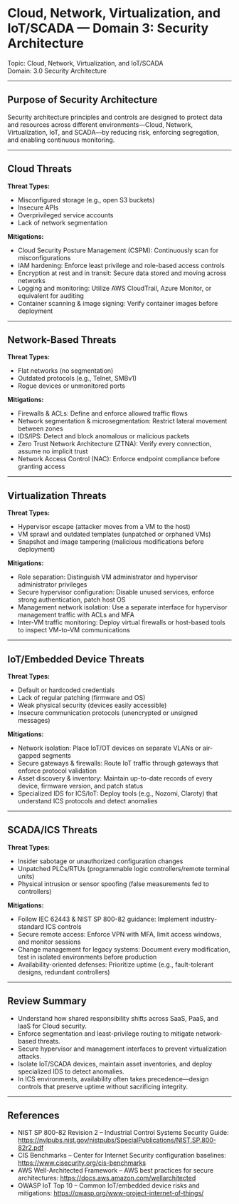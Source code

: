 # Cloud, Network, Virtualization, and IoT/SCADA — Domain 3: Security Architecture

Topic: Cloud, Network, Virtualization, and IoT/SCADA  
Domain: 3.0 Security Architecture

---

## Purpose of Security Architecture

Security architecture principles and controls are designed to protect data and resources across different environments—Cloud, Network, Virtualization, IoT, and SCADA—by reducing risk, enforcing segregation, and enabling continuous monitoring.

---

## Cloud Threats

**Threat Types:**
- Misconfigured storage (e.g., open S3 buckets)  
- Insecure APIs  
- Overprivileged service accounts  
- Lack of network segmentation  

**Mitigations:**
- Cloud Security Posture Management (CSPM): Continuously scan for misconfigurations  
- IAM hardening: Enforce least privilege and role-based access controls  
- Encryption at rest and in transit: Secure data stored and moving across networks  
- Logging and monitoring: Utilize AWS CloudTrail, Azure Monitor, or equivalent for auditing  
- Container scanning & image signing: Verify container images before deployment  

---

## Network-Based Threats

**Threat Types:**
- Flat networks (no segmentation)  
- Outdated protocols (e.g., Telnet, SMBv1)  
- Rogue devices or unmonitored ports  

**Mitigations:**
- Firewalls & ACLs: Define and enforce allowed traffic flows  
- Network segmentation & microsegmentation: Restrict lateral movement between zones  
- IDS/IPS: Detect and block anomalous or malicious packets  
- Zero Trust Network Architecture (ZTNA): Verify every connection, assume no implicit trust  
- Network Access Control (NAC): Enforce endpoint compliance before granting access  

---

## Virtualization Threats

**Threat Types:**
- Hypervisor escape (attacker moves from a VM to the host)  
- VM sprawl and outdated templates (unpatched or orphaned VMs)  
- Snapshot and image tampering (malicious modifications before deployment)  

**Mitigations:**
- Role separation: Distinguish VM administrator and hypervisor administrator privileges  
- Secure hypervisor configuration: Disable unused services, enforce strong authentication, patch host OS  
- Management network isolation: Use a separate interface for hypervisor management traffic with ACLs and MFA  
- Inter-VM traffic monitoring: Deploy virtual firewalls or host-based tools to inspect VM-to-VM communications  

---

## IoT/Embedded Device Threats

**Threat Types:**
- Default or hardcoded credentials  
- Lack of regular patching (firmware and OS)  
- Weak physical security (devices easily accessible)  
- Insecure communication protocols (unencrypted or unsigned messages)  

**Mitigations:**
- Network isolation: Place IoT/OT devices on separate VLANs or air-gapped segments  
- Secure gateways & firewalls: Route IoT traffic through gateways that enforce protocol validation  
- Asset discovery & inventory: Maintain up-to-date records of every device, firmware version, and patch status  
- Specialized IDS for ICS/IoT: Deploy tools (e.g., Nozomi, Claroty) that understand ICS protocols and detect anomalies  

---

## SCADA/ICS Threats

**Threat Types:**
- Insider sabotage or unauthorized configuration changes  
- Unpatched PLCs/RTUs (programmable logic controllers/remote terminal units)  
- Physical intrusion or sensor spoofing (false measurements fed to controllers)  

**Mitigations:**
- Follow IEC 62443 & NIST SP 800-82 guidance: Implement industry-standard ICS controls  
- Secure remote access: Enforce VPN with MFA, limit access windows, and monitor sessions  
- Change management for legacy systems: Document every modification, test in isolated environments before production  
- Availability-oriented defenses: Prioritize uptime (e.g., fault-tolerant designs, redundant controllers)  

---

## Review Summary

- Understand how shared responsibility shifts across SaaS, PaaS, and IaaS for Cloud security.  
- Enforce segmentation and least-privilege routing to mitigate network-based threats.  
- Secure hypervisor and management interfaces to prevent virtualization attacks.  
- Isolate IoT/SCADA devices, maintain asset inventories, and deploy specialized IDS to detect anomalies.  
- In ICS environments, availability often takes precedence—design controls that preserve uptime without sacrificing integrity.

---

## References

- NIST SP 800-82 Revision 2 – Industrial Control Systems Security Guide: https://nvlpubs.nist.gov/nistpubs/SpecialPublications/NIST.SP.800-82r2.pdf  
- CIS Benchmarks – Center for Internet Security configuration baselines: https://www.cisecurity.org/cis-benchmarks  
- AWS Well-Architected Framework – AWS best practices for secure architectures: https://docs.aws.amazon.com/wellarchitected  
- OWASP IoT Top 10 – Common IoT/embedded device risks and mitigations: https://owasp.org/www-project-internet-of-things/  